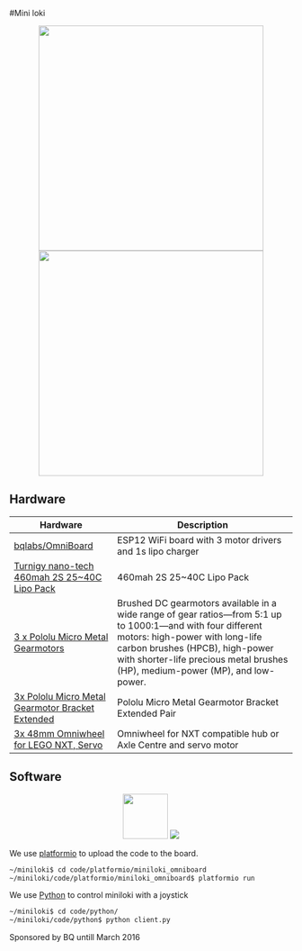 #Mini loki

<p align="center">
<img src="loki.png" height="400">
<img src="loki_2.png" height="400">
</p>

## Hardware

| Hardware  | Description |
| ------------- | ------------- |
| [bqlabs/OmniBoard](https://github.com/bqlabs/OmniBoard) | ESP12 WiFi board with 3 motor drivers and 1s lipo charger |
| [Turnigy nano-tech 460mah 2S 25~40C Lipo Pack](http://www.hobbyking.com/hobbyking/store/uh_viewItem.asp?idProduct=11896) | 460mah 2S 25~40C Lipo Pack |
| [3 x Pololu Micro Metal Gearmotors](https://www.pololu.com/category/60/micro-metal-gearmotors) | Brushed DC gearmotors available in a wide range of gear ratios—from 5:1 up to 1000:1—and with four different motors: high-power with long-life carbon brushes (HPCB), high-power with shorter-life precious metal brushes (HP), medium-power (MP), and low-power. |
| [3x Pololu Micro Metal Gearmotor Bracket Extended](https://www.pololu.com/product/1089) | Pololu Micro Metal Gearmotor Bracket Extended Pair |
| [3x 48mm Omniwheel for LEGO NXT, Servo](http://www.nexusrobot.com/product.php?id_product=82) | Omniwheel for NXT compatible hub or Axle Centre and servo motor |

## Software

<p align="center">
<img src="http://cdn.platformio.org/images/platformio-logo.17fdc3bc.png" width="80">
<img src="https://www.python.org/static/community_logos/python-powered-w-200x80.png" >
</p>

We use [platformio](http://platformio.org/) to upload the code to the board.

```bash
~/miniloki$ cd code/platformio/miniloki_omniboard
~/miniloki/code/platformio/miniloki_omniboard$ platformio run
```

We use [Python](https://www.python.org/) to control miniloki with a joystick

```bash
~/miniloki$ cd code/python/
~/miniloki/code/python$ python client.py
```

Sponsored by BQ untill March 2016
